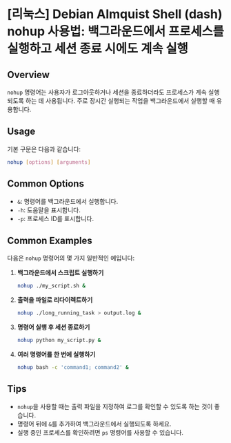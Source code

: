 # [리눅스] Debian Almquist Shell (dash) nohup 사용법: 백그라운드에서 프로세스를 실행하고 세션 종료 시에도 계속 실행

## Overview
`nohup` 명령어는 사용자가 로그아웃하거나 세션을 종료하더라도 프로세스가 계속 실행되도록 하는 데 사용됩니다. 주로 장시간 실행되는 작업을 백그라운드에서 실행할 때 유용합니다.

## Usage
기본 구문은 다음과 같습니다:

```bash
nohup [options] [arguments]
```

## Common Options
- `&`: 명령어를 백그라운드에서 실행합니다.
- `-h`: 도움말을 표시합니다.
- `-p`: 프로세스 ID를 표시합니다.

## Common Examples
다음은 `nohup` 명령어의 몇 가지 일반적인 예입니다:

1. **백그라운드에서 스크립트 실행하기**
   ```bash
   nohup ./my_script.sh &
   ```

2. **출력을 파일로 리다이렉트하기**
   ```bash
   nohup ./long_running_task > output.log &
   ```

3. **명령어 실행 후 세션 종료하기**
   ```bash
   nohup python my_script.py &
   ```

4. **여러 명령어를 한 번에 실행하기**
   ```bash
   nohup bash -c 'command1; command2' &
   ```

## Tips
- `nohup`을 사용할 때는 출력 파일을 지정하여 로그를 확인할 수 있도록 하는 것이 좋습니다.
- 명령어 뒤에 `&`를 추가하여 백그라운드에서 실행되도록 하세요.
- 실행 중인 프로세스를 확인하려면 `ps` 명령어를 사용할 수 있습니다.